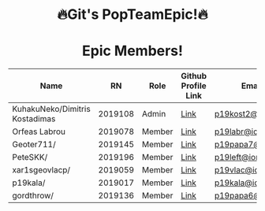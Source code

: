 <div align="center">

# 🔥Git's PopTeamEpic!🔥
# Epic Members!
  
| Name | RN | Role | Github Profile Link | Email |
| --- | --- | --- | --- | --- |
| KuhakuNeko/Dimitris Kostadimas | 2019108 | Admin | [Link](https://github.com/KuhakuNeko) | p19kost2@ionio.gr |
| Orfeas Labrou | 2019078 | Member | [Link](https://github.com/Orfeaslambrou) | p19labr@ionio.gr |
| Geoter711/ | 2019145 | Member | [Link](https://github.com/Geoter711) | p19papa7@ionio.gr |
| PeteSKK/ | 2019196 | Member | [Link](https://github.com/PeteSKK) | p19left@ionio.gr |
| xar1sgeovlacp/ | 2019059 | Member | [Link](https://github.com/xar1sgeovlacp2019059) | p19vlac@ionio.gr |
| p19kala/ | 2019017 | Member | [Link](https://github.com/p19kala) | p19kala@ionio.gr |
| gordthrow/ | 2019136 | Member | [Link](https://github.com/gordthrow) | p19papa6@ionio.gr |
</div>

<!--

**Here are some ideas to get you started:**

🙋‍♀️ A short introduction - what is your organization all about?
🌈 Contribution guidelines - how can the community get involved?
👩‍💻 Useful resources - where can the community find your docs? Is there anything else the community should know?
🍿 Fun facts - what does your team eat for breakfast?
🧙 Remember, you can do mighty things with the power of [Markdown](https://docs.github.com/github/writing-on-github/getting-started-with-writing-and-formatting-on-github/basic-writing-and-formatting-syntax)
-->
